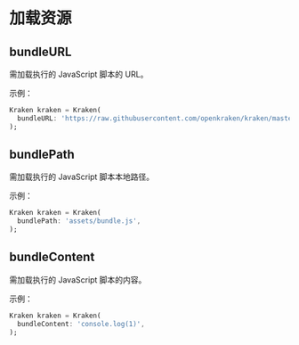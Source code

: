 # 加载资源

## bundleURL

需加载执行的 JavaScript 脚本的 URL。

示例：

```dart
Kraken kraken = Kraken(
  bundleURL: 'https://raw.githubusercontent.com/openkraken/kraken/master/kraken/example/assets/bundle.js',
);
```

## bundlePath

需加载执行的 JavaScript 脚本本地路径。

示例：

```dart
Kraken kraken = Kraken(
  bundlePath: 'assets/bundle.js',
);
```

## bundleContent

需加载执行的 JavaScript 脚本的内容。

示例：

```dart
Kraken kraken = Kraken(
  bundleContent: 'console.log(1)',
);
```
